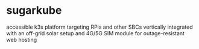 # sugarkube
accessible k3s platform targeting RPis and other SBCs vertically integrated with an off-grid solar setup and 4G/5G SIM module for outage-resistant web hosting
